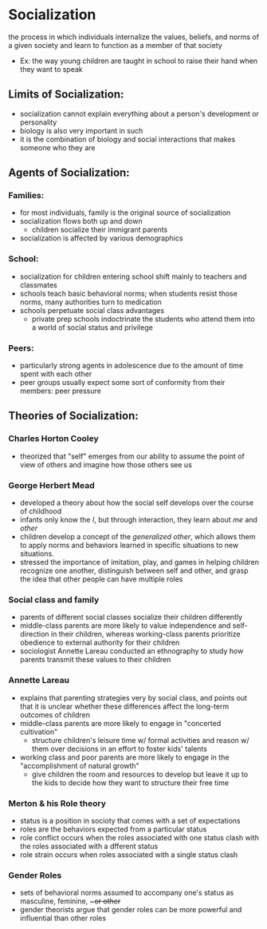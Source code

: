 # Socialization
the process in which individuals internalize the values, beliefs, and norms of a given society and learn to function as a member of that society
- Ex: the way young children are taught in school to raise their hand when they want to speak
## Limits of Socialization:
- socialization cannot explain everything about a person's development or personality
- biology is also very important in such
- it is the combination of biology and social interactions that makes someone who they are
## Agents of Socialization:
### Families:
- for most individuals, family is the original source of socialization
- socialization flows both up and down
	- children socialize their immigrant parents
- socialization is affected by various demographics
### School:
- socialization for children entering school shift mainly to teachers and classmates
- schools teach basic behavioral norms; when students resist those norms, many authorities turn to medication
- schools perpetuate social class advantages
	- private prep schools indoctrinate the students who attend them into a world of social status and privilege
### Peers:
- particularly strong agents in adolescence due to the amount of time spent with each other
- peer groups usually expect some sort of conformity from their members: peer pressure
## Theories of Socialization:
### Charles Horton Cooley
- theorized that "self" emerges from our ability to assume the point of view of others and imagine how those others see us
### George Herbert Mead
- developed a theory about how the social self develops over the course of childhood
- infants only know the $I$, but through interaction, they learn about $me$ and $other$
- children develop a concept of the $generalized\ other$, which allows them to apply norms and behaviors learned in specific situations to new situations.
- stressed the importance of imitation, play, and games in helping children recognize one another, distinguish between self and other, and grasp the idea that other people can have multiple roles
### Social class and family
- parents of different social classes socialize their children differently
- middle-class parents are more likely to value independence and self-direction in their children, whereas working-class parents prioritize obedience to external authority for their children
- sociologist Annette Lareau conducted an ethnography to study how parents transmit these values to their children
### Annette Lareau
- explains that parenting strategies very by social class, and points out that it is unclear whether these differences affect the long-term outcomes of children
- middle-class parents are more likely to engage in "concerted cultivation"
	- structure children's leisure time w/ formal activities and reason w/ them over decisions in an effort to foster kids' talents
- working class and poor parents are more likely to engage in the "accomplishment of natural growth"
	- give children the room and resources to develop but leave it up to the kids to decide how they want to structure their free time
### Merton & his Role theory
- status is a position in socioty that comes with a set of expectations
- roles are the behaviors expected from a particular status
- role conflict occurs when the roles associated with one status clash with the roles associated with a dfferent status
- role strain occurs when roles associated with a single status clash
### Gender Roles
- sets of behavioral norms assumed to accompany one's status as masculine, feminine, ~~~or other~~
- gender theorists argue that gender roles can be more powerful and influential than other roles
